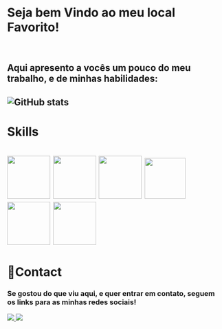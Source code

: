    <h1>Seja bem Vindo ao meu local Favorito!</h1>
   <br>

   <h2> Aqui apresento a vocês um pouco do meu trabalho, e de minhas habilidades:<h2>
   
  ![GitHub stats](https://github-readme-stats.vercel.app/api?username=WelberthTito&show_icons=true&theme=radical)


  <H1>Skills<H1>
  <img height="100" width="100" src="https://cdn.jsdelivr.net/gh/devicons/devicon/icons/python/python-original-wordmark.svg" /> <img height="100" width="100"       src="https://cdn.jsdelivr.net/gh/devicons/devicon/icons/html5/html5-plain-wordmark.svg" /> <img height="100" width="100" src="https://cdn.jsdelivr.net/gh/devicons/devicon/icons/css3/css3-plain-wordmark.svg" /> <img height="95" width="95" src="https://cdn.jsdelivr.net/gh/devicons/devicon/icons/javascript/javascript-plain.svg" /> <img height="100" width="100" src="https://cdn.jsdelivr.net/gh/devicons/devicon/icons/flask/flask-original-wordmark.svg" /> <img height="100" width="100" src="https://cdn.jsdelivr.net/gh/devicons/devicon/icons/bootstrap/bootstrap-plain-wordmark.svg" /> 
  
   
 
<h1>📱Contact</h1>
  
 
  
  ### Se gostou do que viu aqui, e quer entrar em contato, seguem os links para as minhas redes sociais!
  
  <a href="https://web.whatsapp.com/send?phone=5586994107024" target="_blank"> <img src="https://img.shields.io/badge/WhatsApp-25D366?style=for-the-badge&logo=whatsapp&logoColor=white"> <a href="https://www.linkedin.com/in/welberth-vieira-tito-lima-5603501ba/" target="_blank"> <img src="https://img.shields.io/badge/LinkedIn-0077B5?style=for-the-badge&logo=linkedin&logoColor=white">
 
 



